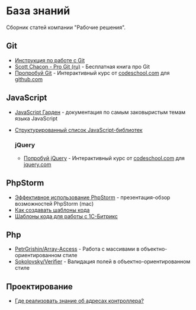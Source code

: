 База знаний
===========

Сборник статей компании "Рабочие решения". 

## Git
- [Инструкция по работе с Git](Git/Instruction.md)
- [Scott Chacon - Pro Git (ru)](http://git-scm.com/book/ru) - Бесплатная книга про Git
- [Пропробуй Git](https://try.github.io) - Интерактивный курс от [codeschool.com](http://codeschool.com) для [github.com](http://github.com)

## JavaScript
- [JavaScript Гарден](http://shamansir.github.io/JavaScript-Garden/) - документация по самым заковыристым темам языка JavaScript
- [Структурированный список JavaScript-библиотек](https://github.com/sorrycc/awesome-javascript)

	### jQuery
	- [Попробуй jQuery](http://try.jquery.com/) - Интерактивный курс от [codeschool.com](http://codeschool.com) для [jquery.com](http://jquery.com)

## PhpStorm
- [Эффективное использование PhpStorm](https://docs.google.com/presentation/d/1jWt3zD64y-HjEJUDtnCJz8f7npZIE8JZ0Dj-arTS9Ks/edit#slide=id.g180ed61f7_0139) - презентация-обзор возможностей PhpStorm (mac)
- [Как создавать шаблоны кода](PhpStorm/How-create-templates.md)
- [Шаблоны кода для работы с 1С-Битрикс](PhpStorm/Bitrix-templates.md)

## Php
- [PetrGrishin/Array-Access](https://github.com/petrgrishin/array-access) - Работа с массивами в объектно-ориентированном стиле
- [Sokolovsky/Verifier](https://github.com/sokolovsky/Verifier) - Валидация полей в объектно-ориентированном стиле

## Проектирование
- [Где реализовать знание об адресах контроллера?](http://habrahabr.ru/post/226237/)
